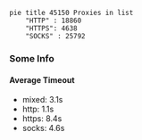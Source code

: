 
```mermaid
pie title 45150 Proxies in list
    "HTTP" : 18860
    "HTTPS": 4638
    "SOCKS" : 25792
```

### Some Info
#### Average Timeout

- mixed: 3.1s
- http: 1.1s
- https: 8.4s
- socks: 4.6s